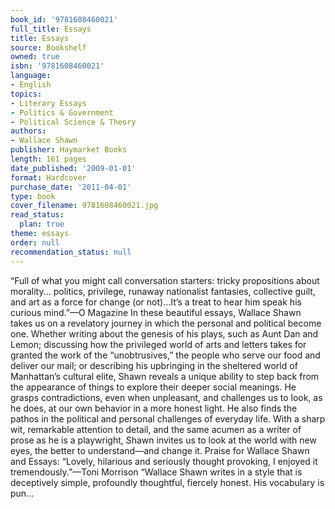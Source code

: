 ```yaml
---
book_id: '9781608460021'
full_title: Essays
title: Essays
source: Bookshelf
owned: true
isbn: '9781608460021'
language:
- English
topics:
- Literary Essays
- Politics & Government
- Political Science & Theory
authors:
- Wallace Shawn
publisher: Haymarket Books
length: 161 pages
date_published: '2009-01-01'
format: Hardcover
purchase_date: '2011-04-01'
type: book
cover_filename: 9781608460021.jpg
read_status:
  plan: true
theme: essays
order: null
recommendation_status: null
---
```

“Full of what you might call conversation starters: tricky propositions about morality... politics, privilege, runaway nationalist fantasies, collective guilt, and art as a force for change (or not)...It’s a treat to hear him speak his curious mind.”—O Magazine
In these beautiful essays, Wallace Shawn takes us on a revelatory journey in which the personal and political become one.
Whether writing about the genesis of his plays, such as Aunt Dan and Lemon; discussing how the privileged world of arts and letters takes for granted the work of the “unobtrusives,” the people who serve our food and deliver our mail; or describing his upbringing in the sheltered world of Manhattan’s cultural elite, Shawn reveals a unique ability to step back from the appearance of things to explore their deeper social meanings. He grasps contradictions, even when unpleasant, and challenges us to look, as he does, at our own behavior in a more honest light. He also finds the pathos in the political and personal challenges of everyday life.
With a sharp wit, remarkable attention to detail, and the same acumen as a writer of prose as he is a playwright, Shawn invites us to look at the world with new eyes, the better to understand—and change it.
Praise for Wallace Shawn and Essays:
“Lovely, hilarious and seriously thought provoking, I enjoyed it tremendously.”—Toni Morrison
“Wallace Shawn writes in a style that is deceptively simple, profoundly thoughtful, fiercely honest. His vocabulary is pun...

